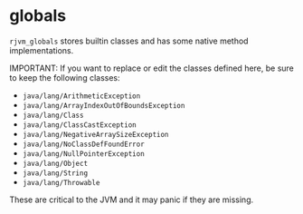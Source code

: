 # globals

`rjvm_globals` stores builtin classes and has some native method implementations.

IMPORTANT:
If you want to replace or edit the classes defined here, be sure to keep the following classes:
- `java/lang/ArithmeticException`
- `java/lang/ArrayIndexOutOfBoundsException`
- `java/lang/Class`
- `java/lang/ClassCastException`
- `java/lang/NegativeArraySizeException`
- `java/lang/NoClassDefFoundError`
- `java/lang/NullPointerException`
- `java/lang/Object`
- `java/lang/String`
- `java/lang/Throwable`

These are critical to the JVM and it may panic if they are missing.

